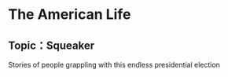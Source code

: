 # The American Life

## Topic：Squeaker
Stories of people grappling with this endless presidential election

